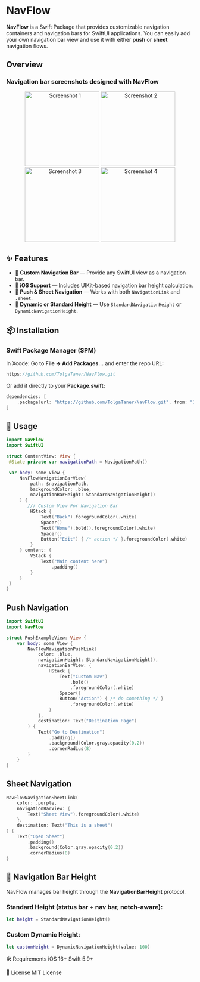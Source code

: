 # NavFlow

**NavFlow** is a Swift Package that provides customizable navigation containers and navigation bars for SwiftUI applications. You can easily add your own navigation bar view and use it with either **push** or **sheet** navigation flows.

## Overview

### Navigation bar screenshots designed with NavFlow

<p align="center">
  <img src="https://github.com/user-attachments/assets/5c1c6c03-abe9-419c-bd17-8c1de26507a0" alt="Screenshot 1" width="200" />
  <img src="https://github.com/user-attachments/assets/e3251ac2-4bf8-417f-aac8-83c4402fccc0" alt="Screenshot 2" width="200" />
  <img src="https://github.com/user-attachments/assets/3043ca10-d364-489d-a121-5027b7328878" alt="Screenshot 3" width="200" />
  <img src="https://github.com/user-attachments/assets/6f3b550a-cbbd-47d7-8de8-4d9adb050cad" alt="Screenshot 4" width="200" />
</p>


## ✨ Features

- 🚀 **Custom Navigation Bar** — Provide any SwiftUI view as a navigation bar.  
- 📱 **iOS Support** — Includes UIKit-based navigation bar height calculation.  
- 🔄 **Push & Sheet Navigation** — Works with both `NavigationLink` and `.sheet`.  
- 📏 **Dynamic or Standard Height** — Use `StandardNavigationHeight` or `DynamicNavigationHeight`.  

## 📦 Installation

### Swift Package Manager (SPM)

In Xcode: Go to **File → Add Packages…** and enter the repo URL:

```swift
https://github.com/TolgaTaner/NavFlow.git
```
Or add it directly to your **Package.swift:**
```swift
dependencies: [
    .package(url: "https://github.com/TolgaTaner/NavFlow.git", from: "1.2.2")
]
```
## 🔧 Usage

```swift
import NavFlow
import SwiftUI

struct ContentView: View {
 @State private var navigationPath = NavigationPath()

 var body: some View {
     NavFlowNavigationBarView(
         path: $navigationPath,
         backgroundColor: .blue,
         navigationBarHeight: StandardNavigationHeight()
     ) {
        /// Custom View For Navigation Bar
         HStack {
             Text("Back").foregroundColor(.white)
             Spacer()
             Text("Home").bold().foregroundColor(.white)
             Spacer()
             Button("Edit") { /* action */ }.foregroundColor(.white)
         }
     } content: {
         VStack {
             Text("Main content here")
                 .padding()
         }
     }
 }
}
```

## Push Navigation

```swift
import SwiftUI
import NavFlow

struct PushExampleView: View {
    var body: some View {
        NavFlowNavigationPushLink(
            color: .blue,
            navigationHeight: StandardNavigationHeight(),
            navigationBarView: {
                HStack {
                    Text("Custom Nav")
                        .bold()
                        .foregroundColor(.white)
                    Spacer()
                    Button("Action") { /* do something */ }
                        .foregroundColor(.white)
                }
            },
            destination: Text("Destination Page")
        ) {
            Text("Go to Destination")
                .padding()
                .background(Color.gray.opacity(0.2))
                .cornerRadius(8)
        }
    }
}
```
## Sheet Navigation
```swift
NavFlowNavigationSheetLink(
    color: .purple,
    navigationBarView: {
        Text("Sheet View").foregroundColor(.white)
    },
    destination: Text("This is a sheet")
) {
    Text("Open Sheet")
        .padding()
        .background(Color.gray.opacity(0.2))
        .cornerRadius(8)
}
```
## 📏 Navigation Bar Height

NavFlow manages bar height through the **NavigationBarHeight** protocol.

### Standard Height (status bar + nav bar, notch-aware):
```swift
let height = StandardNavigationHeight()
```
### Custom Dynamic Height:
```swift
let customHeight = DynamicNavigationHeight(value: 100)
```

🛠 Requirements
iOS 16+
Swift 5.9+

📄 License
MIT License

